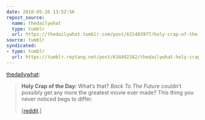```yaml
---
date: 2010-05-26 13:52:56
repost_source:
  name: thedailywhat
  type: tumblr
  url: https://thedailywhat.tumblr.com/post/631403977/holy-crap-of-the-day-whats-that-back-to-the
source: tumblr
syndicated:
- type: tumblr
  url: https://tumblr.roytang.net/post/634492262/thedailywhat-holy-crap-of-the-day-whats-that
---
```


<p><a href="http://thedailywh.at/post/631403977/holy-crap-of-the-day-whats-that-back-to-the">thedailywhat</a>:</p>
<blockquote>
<p><strong>Holy Crap of the Day: </strong>What’s that? <em>Back To The Future</em> couldn’t possibly get any more the greatest movie ever made? This thing you never noticed begs to differ.</p>
<p>[<a href="http://www.reddit.com/r/reddit.com/comments/c7u2i/my_favorite_subtlety_in_back_to_the_future_in/">reddit</a>.]</p>
</blockquote>
